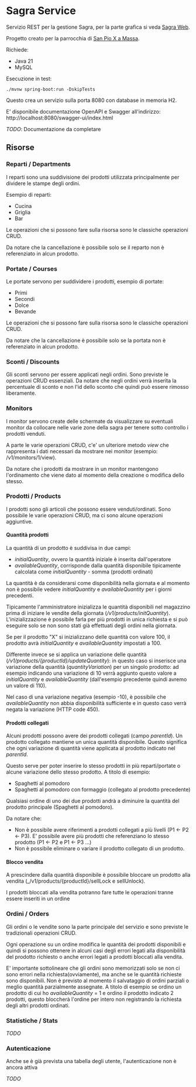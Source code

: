 # Sagra Service
Servizio REST per la gestione Sagra, per la parte grafica si veda [Sagra Web](https://github.com/LorenzoLuconi/sagra-web).

Progetto creato per la parrocchia di [San Pio X a Massa](https://www.parrocchiasanpioxmassa.it/).

Richiede:
 - Java 21
 - MySQL

Esecuzione in test:

```
./mvnw spring-boot:run -DskipTests
```

Questo crea un servizio sulla porta 8080 con database in memoria H2.

E' disponibile documentazione OpenAPI e Swagger all'indirizzo:
http://localhost:8080/swagger-ui/index.html

*TODO*: Documentazione da completare

## Risorse

### Reparti / Departments
I reparti sono una suddivisione dei prodotti utilizzata principalmente per dividere le stampe degli ordini. 

Esempio di reparti:

 - Cucina
 - Griglia
 - Bar

Le operazioni che si possono fare sulla risorsa sono le classiche operazioni CRUD.

Da notare che la cancellazione è possibile solo se il reparto non è referenziato in alcun prodotto.

### Portate / Courses
Le portate servono per suddividere i prodotti, esempio di portate:
 
- Primi
- Secondi
- Dolce
- Bevande

Le operazioni che si possono fare sulla risorsa sono le classiche operazioni CRUD.

Da notare che la cancellazione è possibile solo se la portata non è referenziato in alcun prodotto.

### Sconti / Discounts
Gli sconti servono per essere applicati negli ordini. Sono previste le operazioni CRUD essenziali. Da notare che negli ordini verrà inserita la percentuale di sconto e non l'id dello sconto che quindi può essere rimosso liberamente.

### Monitors
I monitor servono create delle schermate da visualizzare su eventuali monitor da collocare nelle varie zone della sagra per tenere sotto controllo i prodotti venduti.

A parte le varie operazioni CRUD, c'e' un ulteriore metodo _view_ che rappresenta i dati necessari da mostrare nei monitor (esempio: /v1/monitors/1/view).

Da notare che i prodotti da mostrare in un monitor mantengono l'ordinamento che viene dato al momento della creazione o modifica dello stesso.

### Prodotti / Products
I prodotti sono gli articoli che possono essere venduti/ordinati. Sono possibile le varie operazioni CRUD, ma ci sono alcune operazioni aggiuntive.

#### Quantità prodotti
La quantità di un prodotto è suddivisa in due campi:

 - _initialQuantity_, ovvero la quantità iniziale è inserita dall'operatore 
 - _availableQuantity_, corrisponde dalla quantità disponibile tipicamente calcolata come _initialQuantity_ - somma (prodotti ordinati)

La quantità è da considerarsi come disponibilità nella giornata e al momento non è possibile vedere _initialQuantity_ e _availableQuantity_ per i giorni precedenti.

Tipicamente l'amministratore inizializza le quantità disponibili nel magazzino prima di iniziare le vendite della giornata (_/v1/products/initQuantity_). L'inizializzazione è possibile farla per più prodotti in unica richiesta e si può eseguire solo se non sono stati già effettuati degli ordini nella giornata.

Se per il prodotto "X" si inizializzano delle quantità con valore 100, il prodotto avrà  _initialQuantity_ e _availableQuantity_ impostati a 100.

Differente invece se si applica un variazione delle quantità (_/v1/products/{productId}/updateQuantity_): in questo caso si inserisce una variazione della quantità (_quantityVariation_) per un singolo prodotto: ad esempio indicando una variazione di 10 verrà aggiunto questo valore a _initialQuantity_ e _availableQuantity_ (dall'esempio precedente quindi avremo un valore di 110).

Nel caso di una variazione negativa (esempio -10), è possibile che _availableQuantity_ non abbia disponibilità sufficiente e in questo caso verrà negata la variazione (HTTP code 450).

#### Prodotti collegati
Alcuni prodotti possono avere dei prodotti collegati (campo _parentId_). Un prodotto collegato mantiene un unica quantità disponibile. Questo significa che ogni variazione di quantità viene applicata al prodotto indicato nel _parentId_.

Questo serve per poter inserire lo stesso prodotti in più reparti/portate o alcune variazione dello stesso prodotto. A titolo di esempio:

 - Spaghetti al pomodoro
 - Spaghetti al pomodoro con formaggio (collegato al prodotto precedente)

Qualsiasi ordine di uno dei due prodotti andrà a diminuire la quantità del prodotto principale (Spaghetti al pomodoro).

Da notare che:
 - Non è possibile avere riferimenti a prodotti collegati a più livelli (P1 <- P2 <- P3). E' possibile avere più prodotti che referenziano lo stesso prodotto (P1 <- P2 e P1 <- P3 ...)
 - Non è possibile eliminare o variare il prodotto collegato di un prodotto. 


#### Blocco vendita
A prescindere dalla quantità disponibile è possibile bloccare un prodotto alla vendita (_/v1/products/{productId}/sellLock e sellUnlock).

I prodotti bloccati alla vendita potranno fare tutte le operazioni tranne essere inseriti in un ordine

###  Ordini / Orders
Gli ordini o le vendite sono la parte principale del servizio e sono previste le tradizionali operazioni CRUD.

Ogni operazione su un ordine modifica le quantità dei prodotti disponibili e quindi si possono ottenere in alcuni casi degli errori legati alla disponibilità del prodotto richiesto o anche errori legati a prodotti bloccati alla vendita.

E' importante sottolineare che gli ordini sono memorizzati solo se non ci sono errori nella richiesta(ovviamente), ma anche se le quantità richieste sono disponibili. Non è previsto al momento il salvataggio di ordini parziali o meglio quantità parzialmente assegnate. A titolo di esempio se ordino un prodotto di cui ho _availableQuantity_ = 1 e ordino il prodotto indicato 2 prodotti, questo bloccherà l'ordine per intero non registrando la richiesta degli altri prodotti ordinati.

### Statistiche / Stats
*TODO*

### Autenticazione
Anche se è già prevista una tabella degli utente, l'autenticazione non è ancora attiva

*TODO*







